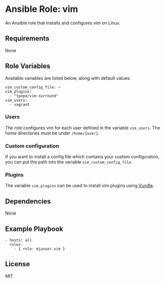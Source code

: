 # Ansible Role: vim

An Ansible role that installs and configures vim on Linux.

## Requirements

None

## Role Variables

Available variables are listed below, along with default values:

    vim_custom_config_file: ~
    vim_plugins:
      - "tpope/vim-surround"
    vim_users:
      - vagrant

### Users

The role configures vim for each user defined in the variable `vim_users`.
The home directories must be under `/home/{user}`.

### Custom configuration

If you want to install a config file which contains your custom configuration, you can put the path into the variable `vim_custom_config_file`.

### Plugins

The variable `vim_plugins` can be used to install vim plugins using [Vundle](https://github.com/VundleVim/Vundle.Vim).

## Dependencies

None

## Example Playbook

    - hosts: all
      roles:
        - { role: mjanser.vim }

## License

MIT
